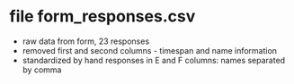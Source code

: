 # file form_responses.csv
- raw data from form, 23 responses
- removed first and second columns - timespan and name information
- standardized by hand responses in E and F columns: names separated by  comma
